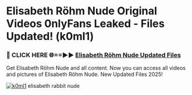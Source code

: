 # Elisabeth Röhm Nude Original Videos 0nlyFans Leaked - Files Updated! (k0ml1)

<h3>🔴 CLICK HERE 🌐==►► <a href="https://tinyurl.com/52m3yx9h" rel="nofollow">Elisabeth Röhm Nude Updated Files</a></h3>

Get Elisabeth Röhm Nude and all content. Now you can access all videos and pictures of Elisabeth Röhm Nude. New Updated Files 2025!

[![k0ml1](https://i.imgur.com/TnHtlc8.gif)](https://tinyurl.com/52m3yx9h)
elisabeth rabbit nude